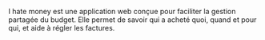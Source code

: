 I hate money est une application web conçue pour faciliter la gestion partagée du budget. Elle permet de savoir qui a acheté quoi, quand et pour qui, et aide à régler les factures.
